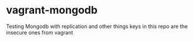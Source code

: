 # vagrant-mongodb


Testing Mongodb with replication and other things
keys in this repo are the insecure ones from vagrant
